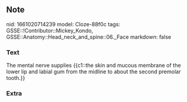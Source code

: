 ## Note
nid: 1661020714239
model: Cloze-88f0c
tags: GSSE::!Contributor::Mickey_Kondo, GSSE::Anatomy::Head_neck_and_spine::06._Face
markdown: false

### Text
The mental nerve supplies {{c1::the skin and mucous membrane of the lower lip and labial gum from the midline to about the second premolar tooth.}}

### Extra

